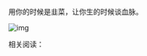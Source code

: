 用你的时候是韭菜，让你生的时候谈血脉。


![img](https://chinadigitaltimes.net/chinese/files/2023/08/2023.8.22.png)


相关阅读：

